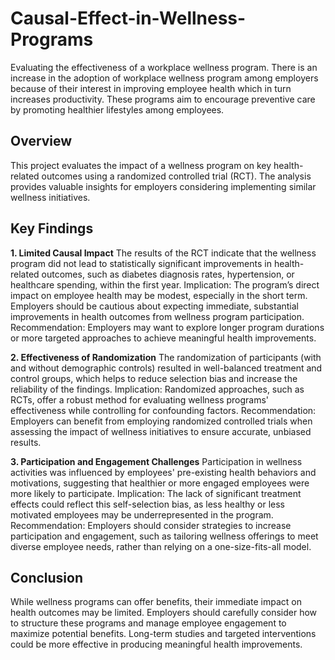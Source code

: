 # Causal-Effect-in-Wellness-Programs

Evaluating the effectiveness of a workplace wellness program. There is an increase in the adoption of workplace wellness program among employers because of their interest in improving employee health which in turn increases productivity. These programs aim to encourage preventive care by promoting healthier lifestyles among employees.

## Overview
This project evaluates the impact of a wellness program on key health-related outcomes using a randomized controlled trial (RCT). The analysis provides valuable insights for employers considering implementing similar wellness initiatives.

## Key Findings
**1. Limited Causal Impact**
The results of the RCT indicate that the wellness program did not lead to statistically significant improvements in health-related outcomes, such as diabetes diagnosis rates, hypertension, or healthcare spending, within the first year.
Implication: The program’s direct impact on employee health may be modest, especially in the short term. Employers should be cautious about expecting immediate, substantial improvements in health outcomes from wellness program participation.
Recommendation: Employers may want to explore longer program durations or more targeted approaches to achieve meaningful health improvements.

**2. Effectiveness of Randomization**
The randomization of participants (with and without demographic controls) resulted in well-balanced treatment and control groups, which helps to reduce selection bias and increase the reliability of the findings.
Implication: Randomized approaches, such as RCTs, offer a robust method for evaluating wellness programs' effectiveness while controlling for confounding factors.
Recommendation: Employers can benefit from employing randomized controlled trials when assessing the impact of wellness initiatives to ensure accurate, unbiased results.

**3. Participation and Engagement Challenges**
Participation in wellness activities was influenced by employees' pre-existing health behaviors and motivations, suggesting that healthier or more engaged employees were more likely to participate.
Implication: The lack of significant treatment effects could reflect this self-selection bias, as less healthy or less motivated employees may be underrepresented in the program.
Recommendation: Employers should consider strategies to increase participation and engagement, such as tailoring wellness offerings to meet diverse employee needs, rather than relying on a one-size-fits-all model.

## Conclusion
While wellness programs can offer benefits, their immediate impact on health outcomes may be limited. Employers should carefully consider how to structure these programs and manage employee engagement to maximize potential benefits. Long-term studies and targeted interventions could be more effective in producing meaningful health improvements.
